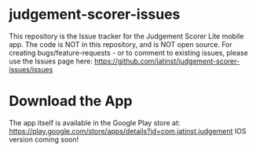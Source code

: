 # judgement-scorer-issues
This repository is the Issue tracker for the Judgement Scorer Lite mobile app. The code is NOT in this repository, and is NOT open source.
For creating bugs/feature-requests - or to comment to existing issues, please use the Issues page here: https://github.com/jatinst/judgement-scorer-issues/issues 

# Download the App
The app itself is available in the Google Play store at: https://play.google.com/store/apps/details?id=com.jatinst.judgement 
IOS version coming soon!
